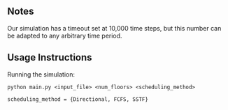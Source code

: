 
## Notes

Our simulation has a timeout set at 10,000 time steps, but this number can be adapted to any arbitrary time period.

## Usage Instructions

Running the simulation:

`python main.py <input_file> <num_floors> <scheduling_method>`

`scheduling_method = {Directional, FCFS, SSTF}`
